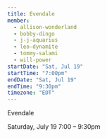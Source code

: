 ```yaml
---
title: Evendale
member:
  - allison-wonderland
  - bobby-dingo
  - j-j-aquarius
  - leo-dynamite
  - tommy-salami
  - will-power
startDate: "Sat, Jul 19"
startTime: "7:00pm"
endDate: "Sat, Jul 19"
endTime: "9:30pm"
timezone: "EDT"
---
```

Evendale

Saturday, July 19 7:00 – 9:30pm
